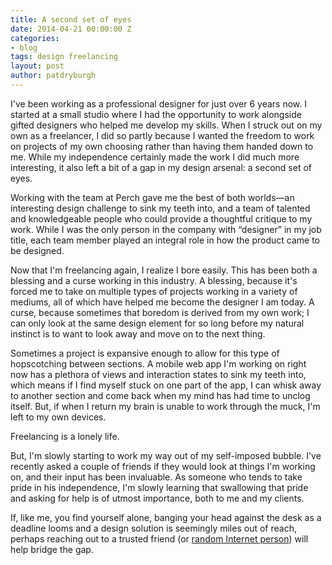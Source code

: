 ```yaml
---
title: A second set of eyes
date: 2014-04-21 00:00:00 Z
categories:
- blog
tags: design freelancing
layout: post
author: patdryburgh
---
```


I've been working as a professional designer for just over 6 years now. I started at a small studio where I had the opportunity to work alongside gifted designers who helped me develop my skills. When I struck out on my own as a freelancer, I did so partly because I wanted the freedom to work on projects of my own choosing rather than having them handed down to me. While my independence certainly made the work I did much more interesting, it also left a bit of a gap in my design arsenal: a second set of eyes.

Working with the team at Perch gave me the best of both worlds—an interesting design challenge to sink my teeth into, and a team of talented and knowledgeable people who could provide a thoughtful critique to my work. While I was the only person in the company with “designer” in my job title, each team member played an integral role in how the product came to be designed.

Now that I'm freelancing again, I realize I bore easily. This has been both a blessing and a curse working in this industry. A blessing, because it's forced me to take on multiple types of projects working in a variety of mediums, all of which have helped me become the designer I am today. A curse, because sometimes that boredom is derived from my own work; I can only look at the same design element for so long before my natural instinct is to want to look away and move on to the next thing.

Sometimes a project is expansive enough to allow for this type of hopscotching between sections. A mobile web app I'm working on right now has a plethora of views and interaction states to sink my teeth into, which means if I find myself stuck on one part of the app, I can whisk away to another section and come back when my mind has had time to unclog itself. But, if when I return my brain is unable to work through the muck, I'm left to my own devices.

Freelancing is a lonely life.

But, I'm slowly starting to work my way out of my self-imposed bubble. I've recently asked a couple of friends if they would look at things I'm working on, and their input has been invaluable. As someone who tends to take pride in his independence, I'm slowly learning that swallowing that pride and asking for help is of utmost importance, both to me and my clients.

If, like me, you find yourself alone, banging your head against the desk as a deadline looms and a design solution is seemingly miles out of reach, perhaps reaching out to a trusted friend (or [random Internet person](mailto:hello@patdryburgh.com)) will help bridge the gap.